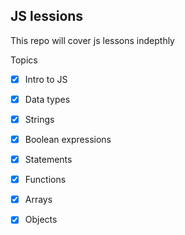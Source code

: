 ## JS lessions

This repo will cover js lessons indepthly

Topics

-   [x] Intro to JS

-   [x] Data types

-   [x] Strings

-   [x] Boolean expressions

-   [x] Statements

-   [x] Functions

-   [x] Arrays

-   [x] Objects
